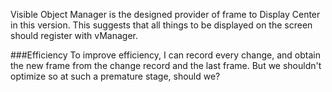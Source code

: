 Visible Object Manager is the designed provider of frame to Display Center in this version. This suggests that all things to be displayed on the screen should register with vManager. 

###Efficiency
To improve efficiency, I can record every change, and obtain the new frame from the change record and the last frame. But we shouldn't optimize so at such a premature stage, should we? 
